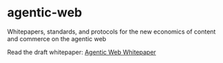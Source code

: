 # agentic-web
Whitepapers, standards, and protocols for the new economics of content and commerce on the agentic web

Read the draft whitepaper: [Agentic Web Whitepaper](whitepaper.md)